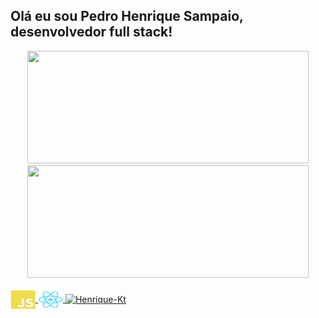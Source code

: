 ## Olá eu sou Pedro Henrique Sampaio, desenvolvedor full stack!

<div align="center">
  <a href="https://github.com/HenriqueSampaio27">
  <img height="180em" width="450" src="https://github-readme-stats.vercel.app/api?username=HenriqueSampaio27&show_icons=true&theme=radical&include_all_commits=true&count_private=true"/>
  <img height="180em" width="450" src="https://github-readme-stats.vercel.app/api/top-langs/?username=HenriqueSampaio27&layout=compact&langs_count=7&theme=radical"/>
</div>
<div style="display: inline_block"><br>
  <img align="center" alt="Henrique-Js" height="30" width="40" src="https://raw.githubusercontent.com/devicons/devicon/master/icons/javascript/javascript-plain.svg">
  <img align="center" alt="Henrique-React" height="30" width="40" src="https://raw.githubusercontent.com/devicons/devicon/master/icons/react/react-original.svg">
  <img align="center" alt="Henrique-Kt" height="30" width="40" src="https://cdn.jsdelivr.net/gh/devicons/devicon/icons/kotlin/kotlin-original.svg">  
</div>
